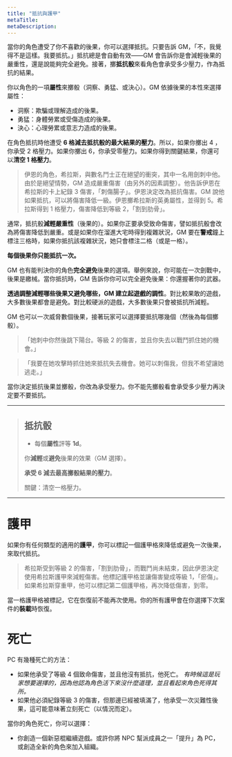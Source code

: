 ```yaml
---
title: "抵抗與護甲"
metaTitle: 
metaDescription: 
---
```


當你的角色遭受了你不喜歡的後果，你可以選擇抵抗。只要告訴 GM，「不，我覺得不是這樣。我要抵抗。」抵抗總是會自動有效——GM 會告訴你是會減輕後果的嚴重性，還是說能夠完全避免。接著，擲**抵抗骰**來看角色會承受多少壓力，作為抵抗的結果。

你以角色的一項**屬性**來擲骰（<span class="game-term">洞察</span>、<span class="game-term">勇猛</span>、或<span class="game-term">決心</span>）。GM 依據後果的本性來選擇屬性：

* <span class="game-term">洞察</span>：欺騙或理解造成的後果。
* <span class="game-term">勇猛</span>：身體勞累或受傷造成的後果。
* <span class="game-term">決心</span>：心理勞累或意志力造成的後果。

在角色抵抗時他遭受 **6 格減去抵抗骰的最大結果的壓力**。所以，如果你擲出 <span class="game-term">4</span> ，你承受 2 格壓力。如果你擲出 <span class="game-term">6</span>，你承受零壓力。如果你得到<span class="game-term">關鍵</span>結果，你還可以**清空 1 格壓力**。

> 伊恩的角色，希拉斯，與數名鬥士正在絕望的<span class="game-term">衝突</span>，其中一名用劍刺中他。由於是絕望情勢，GM 造成嚴重傷害（由另外的因素調整）。他告訴伊恩在希拉斯的卡上紀錄 3 傷害，「刺傷腸子」。伊恩決定改為抵抗傷害。GM 說他如果抵抗，可以將傷害降低一級。伊恩擲希拉斯的<span class="game-term">英勇</span>屬性，並得到 <span class="game-term">5</span>。希拉斯得到 1 格壓力，傷害降低到等級 2，「割到肋骨」。

通常，抵抗骰**減輕嚴重性**（後果的）。如果你正要承受致命傷害，譬如抵抗骰會改為將傷害降低到嚴重。或是如果你在溜進大宅時得到複雜狀況，GM 要在**警戒**鐘上標注三格時，如果你抵抗該複雜狀況，她只會標注二格（或是一格）。

**每個後果你只能抵抗一次。**

GM 也有能判決你的角色**完全避免**後果的選項。舉例來說，你可能在一次劍戰中，後果是繳械。當你抵抗時，GM 告訴你你可以完全避免後果：你還握著你的武器。

**透過調整減輕哪些後果又避免哪些，GM 建立起遊戲的調性**。對比較果敢的遊戲，大多數後果都會是避免。對比較硬派的遊戲，大多數後果只會被抵抗所減輕。

GM 也可以一次威脅數個後果，接著玩家可以選擇要抵抗哪幾個（然後為每個擲骰）。

> 「她刺中你然後跳下陽台。等級 2 的傷害，並且你失去以戰鬥抓住她的機會。」

> 「我要在她攻擊時抓住她來抵抗失去機會。她可以刺傷我，但我不希望讓她逃走。」

當你決定抵抗後果並擲骰，你改為承受壓力。你不能先擲骰看會承受多少壓力再決定要不要抵抗。

---

> ## 抵抗骰
> 
> * 每個**屬性**評等 **1d**。
> 
> 你**減輕**或**避免**後果的效果（GM 選擇）。
> 
> **承受 6 減去最高擲骰結果的壓力**。
> 
> <p><span class="game-term">關鍵</span><span>：清空一格壓力。</span></p>

---

# 護甲

如果你有任何類型的適用的**護甲**，你可以標記一個護甲格來降低或避免一次後果，來取代抵抗。

> 希拉斯受到等級 2 的傷害，「割到肋骨」，而戰鬥尚未結束，因此伊恩決定使用希拉斯護甲來減輕傷害。他標記護甲格並讓傷害變成等級 1，「瘀傷」。如果希拉斯穿重甲，他可以標記第二個護甲格，再次降低傷害，到零。

當一格護甲格被標記，它在恢復前不能再次使用。你的所有護甲會在你選擇下次案件的**裝載**時恢復。

# 死亡

PC 有幾種死亡的方法：

* 如果他承受了等級 4 個致命傷害，並且他沒有抵抗，他死亡。 _有時候這是玩家想要選擇的，因為他認為角色活下來沒什麼道理，並且看起來角色死得其所。_
* 如果他必須紀錄等級 3 的傷害，但那邊已經被填滿了，他承受一次災難性後果，這可能意味著立刻死亡（以情況而定）。

當你的角色死亡，你可以選擇：

* 你創造一個新惡棍繼續遊戲。或許你將 NPC 幫派成員之一「提升」為 PC，或創造全新的角色來加入組織。